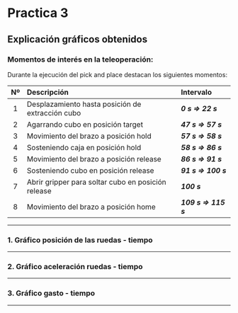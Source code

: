 # Practica 3
## Explicación gráficos obtenidos

### Momentos de interés en la teleoperación:
Durante la ejecución del pick and place destacan los siguientes momentos:

| Nº | Descripción                                      | Intervalo        |
|:--:|:-------------------------------------------------|:-----------------|
| 1  | Desplazamiento hasta posición de extracción cubo | ***0 s &rArr; 22 s*** |
| 2  | Agarrando cubo en posición target                | ***47 s &rArr; 57 s***|
| 3  | Movimiento del brazo a posición hold             | ***57 s &rArr; 58 s***|
| 4  | Sosteniendo caja en posición hold                | ***58 s &rArr; 86 s***|
| 5  | Movimiento del brazo a posición release          | ***86 s &rArr; 91 s***|
| 6  | Sosteniendo cubo en posición release             | ***91 s &rArr; 100 s***|
| 7  | Abrir gripper para soltar cubo en posición release| ***100 s***      |
| 8  | Movimiento del brazo a posición home             | ***109 s &rArr; 115 s***|
---

### 1. Gráfico posición de las ruedas - tiempo


---

### 2. Gráfico aceleración ruedas - tiempo 

---

### 3. Gráfico gasto - tiempo


---
